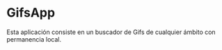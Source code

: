 # GifsApp

Esta aplicación consiste en un buscador de Gifs de cualquier ámbito con permanencia local.

